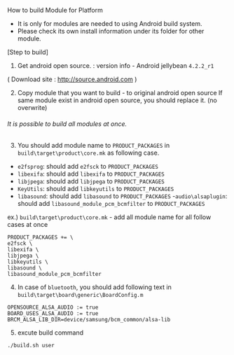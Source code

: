 How to build Module for Platform
- It is only for modules are needed to using Android build system.
- Please check its own install information under its folder for other module.

[Step to build]
1. Get android open source.
: version info - Android jellybean `4.2.2_r1`

( Download site : http://source.android.com )

2. Copy module that you want to build - to original android open source
If same module exist in android open source, you should replace it. (no 
overwrite)


###### It is possible to build all modules at once.


3. You should add module name to `PRODUCT_PACKAGES` in `build\target\product\core.mk` as following case.

- `e2fsprog`: should add `e2fsck` to `PRODUCT_PACKAGES`
- `libexifa`: should add `libexifa` to `PRODUCT_PACKAGES`
- `libjpega`: should add `libjpega` to `PRODUCT_PACKAGES`
- `KeyUtils`: should add `libkeyutils` to `PRODUCT_PACKAGES`
- `libasound`: should add `libasound` to `PRODUCT_PACKAGES`
-`audio\alsaplugin`: should add `libasound_module_pcm_bcmfilter` to `PRODUCT_PACKAGES`

ex.) `build\target\product\core.mk` - add all module name for all follow cases at once

```
PRODUCT_PACKAGES += \
e2fsck \
libexifa \
libjpega \
libkeyutils \
libasound \
libasound_module_pcm_bcmfilter
```

4. In case of `bluetooth`, you should add following text in `build\target\board\generic\BoardConfig.m`

```
OPENSOURCE_ALSA_AUDIO := true
BOARD_USES_ALSA_AUDIO := true
BRCM_ALSA_LIB_DIR=device/samsung/bcm_common/alsa-lib
```

5. excute build command
```
./build.sh user
```
